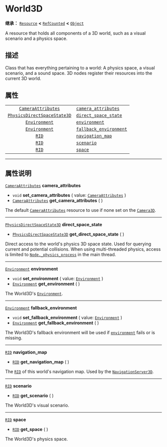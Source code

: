 <!-- ⚠ 请勿编辑本文件 ⚠ -->
<!-- 本文档使用脚本从 WeDot 引擎源码仓库生成。 -->
<!-- 生成脚本：https://github.com/WeDot-Engine/WeDot/tree/master/doc/tools/make_md.py； -->
<!-- 原文件：https://github.com/WeDot-Engine/WeDot/tree/master/doc/classes/World3D.xml。 -->

<div id="_class_world3d"></div>

# World3D

**继承：** [`Resource`](class_resource.md) **<** [`RefCounted`](class_refcounted.md) **<** [`Object`](class_object.md)

A resource that holds all components of a 3D world, such as a visual scenario and a physics space.

## 描述

Class that has everything pertaining to a world: A physics space, a visual scenario, and a sound space. 3D nodes register their resources into the current 3D world.

## 属性

|||
|:-:|:--|
| [`CameraAttributes`](class_cameraattributes.md)                   | [`camera_attributes`](class_world3d.md#class_world3d_property_camera_attributes)       |
| [`PhysicsDirectSpaceState3D`](class_physicsdirectspacestate3d.md) | [`direct_space_state`](class_world3d.md#class_world3d_property_direct_space_state)     |
| [`Environment`](class_environment.md)                             | [`environment`](class_world3d.md#class_world3d_property_environment)                   |
| [`Environment`](class_environment.md)                             | [`fallback_environment`](class_world3d.md#class_world3d_property_fallback_environment) |
| [`RID`](class_rid.md)                                             | [`navigation_map`](class_world3d.md#class_world3d_property_navigation_map)             |
| [`RID`](class_rid.md)                                             | [`scenario`](class_world3d.md#class_world3d_property_scenario)                         |
| [`RID`](class_rid.md)                                             | [`space`](class_world3d.md#class_world3d_property_space)                               |

<!-- rst-class:: classref-section-separator -->

---

## 属性说明

<div id="_class_world3d_property_camera_attributes"></div>

[`CameraAttributes`](class_cameraattributes.md) **camera_attributes** <div id="class_world3d_property_camera_attributes"></div>

- `void` **set_camera_attributes** ( value: [`CameraAttributes`](class_cameraattributes.md) )
- [`CameraAttributes`](class_cameraattributes.md) **get_camera_attributes** ( )

The default [`CameraAttributes`](class_cameraattributes.md) resource to use if none set on the [`Camera3D`](class_camera3d.md).

<!-- rst-class:: classref-item-separator -->

---

<div id="_class_world3d_property_direct_space_state"></div>

[`PhysicsDirectSpaceState3D`](class_physicsdirectspacestate3d.md) **direct_space_state** <div id="class_world3d_property_direct_space_state"></div>

- [`PhysicsDirectSpaceState3D`](class_physicsdirectspacestate3d.md) **get_direct_space_state** ( )

Direct access to the world's physics 3D space state. Used for querying current and potential collisions. When using multi-threaded physics, access is limited to [`Node._physics_process`](class_node.md#class_node_private_method__physics_process) in the main thread.

<!-- rst-class:: classref-item-separator -->

---

<div id="_class_world3d_property_environment"></div>

[`Environment`](class_environment.md) **environment** <div id="class_world3d_property_environment"></div>

- `void` **set_environment** ( value: [`Environment`](class_environment.md) )
- [`Environment`](class_environment.md) **get_environment** ( )

The World3D's [`Environment`](class_environment.md).

<!-- rst-class:: classref-item-separator -->

---

<div id="_class_world3d_property_fallback_environment"></div>

[`Environment`](class_environment.md) **fallback_environment** <div id="class_world3d_property_fallback_environment"></div>

- `void` **set_fallback_environment** ( value: [`Environment`](class_environment.md) )
- [`Environment`](class_environment.md) **get_fallback_environment** ( )

The World3D's fallback environment will be used if [`environment`](class_world3d.md#class_world3d_property_environment) fails or is missing.

<!-- rst-class:: classref-item-separator -->

---

<div id="_class_world3d_property_navigation_map"></div>

[`RID`](class_rid.md) **navigation_map** <div id="class_world3d_property_navigation_map"></div>

- [`RID`](class_rid.md) **get_navigation_map** ( )

The [`RID`](class_rid.md) of this world's navigation map. Used by the [`NavigationServer3D`](class_navigationserver3d.md).

<!-- rst-class:: classref-item-separator -->

---

<div id="_class_world3d_property_scenario"></div>

[`RID`](class_rid.md) **scenario** <div id="class_world3d_property_scenario"></div>

- [`RID`](class_rid.md) **get_scenario** ( )

The World3D's visual scenario.

<!-- rst-class:: classref-item-separator -->

---

<div id="_class_world3d_property_space"></div>

[`RID`](class_rid.md) **space** <div id="class_world3d_property_space"></div>

- [`RID`](class_rid.md) **get_space** ( )

The World3D's physics space.

[^virtual]: 本方法通常需要用户覆盖才能生效。
[^const]: 本方法无副作用，不会修改该实例的任何成员变量。
[^vararg]: 本方法除了能接受在此处描述的参数外，还能够继续接受任意数量的参数。
[^constructor]: 本方法用于构造某个类型。
[^static]: 调用本方法无需实例，可直接使用类名进行调用。
[^operator]: 本方法描述的是使用本类型作为左操作数的有效运算符。
[^bitfield]: 这个值是由下列位标志构成位掩码的整数。
[^void]: 无返回值。
